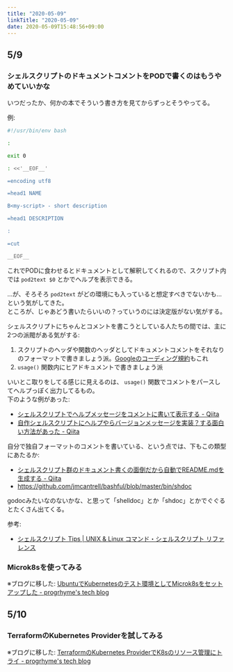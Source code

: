 ```yaml
---
title: "2020-05-09"
linkTitle: "2020-05-09"
date: 2020-05-09T15:48:56+09:00
---
```


## 5/9
### シェルスクリプトのドキュメントコメントをPODで書くのはもうやめていいかな

いつだったか、何かの本でそういう書き方を見てからずっとそうやってる。

例:

```sh
#!/usr/bin/env bash

:

exit 0

: <<'__EOF__'

=encoding utf8

=head1 NAME

B<my-script> - short description

=head1 DESCRIPTION

:

=cut

__EOF__
```

これでPODに食わせるとドキュメントとして解釈してくれるので、スクリプト内では `pod2text $0` とかでヘルプを表示できる。

…が、そろそろ `pod2text` がどの環境にも入っていると想定すべきでないかも…という気がしてきた。  
ところが、じゃあどう書いたらいいの？っていうのには決定版がない気がする。

シェルスクリプトにちゃんとコメントを書こうとしている人たちの間では、主に2つの派閥がある気がする:

1. スクリプトのヘッダや関数のヘッダとしてドキュメントコメントをそれなりのフォーマットで書きましょう派。[Googleのコーディング規約](https://google.github.io/styleguide/shellguide.html#s4.1-file-header)もこれ
1. `usage()` 関数内にヒアドキュメントで書きましょう派

いいとこ取りをしてる感じに見えるのは、 `usage()` 関数でコメントをパースしてヘルプっぽく出力してるもの。  
下のような例があった:

- [シェルスクリプトでヘルプメッセージをコメントに書いて表示する - Qiita](https://qiita.com/ngyuki/items/673d6cb3b36360eaf5cc)
- [自作シェルスクリプトにヘルプやらバージョンメッセージを実装？する面白い方法があった - Qiita](https://qiita.com/TomKid/items/ab49f8d0cd15b18e5e4a)

自分で独自フォーマットのコメントを書いている、という点では、下もこの類型にあたるか:

- [シェルスクリプト群のドキュメント書くの面倒だから自動でREADME.mdを生成する - Qiita](https://qiita.com/ssh0/items/0c14ee8949512a4dc98e)
- https://github.com/jmcantrell/bashful/blob/master/bin/shdoc

godocみたいなのないかな、と思って「shelldoc」とか「shdoc」とかでぐぐるとたくさん出てくる。

参考:

- [シェルスクリプト Tips | UNIX &amp; Linux コマンド・シェルスクリプト リファレンス](https://shellscript.sunone.me/tips.html)

### Microk8sを使ってみる

※ブログに移した: [UbuntuでKubernetesのテスト環境としてMicrok8sをセットアップした - progrhyme's tech blog](https://tech-progrhyme.hatenablog.com/entry/2020/05/10/110630)

## 5/10
### TerraformのKubernetes Providerを試してみる

※ブログに移した: [TerraformのKubernetes ProviderでK8sのリソース管理にトライ - progrhyme's tech blog](https://tech-progrhyme.hatenablog.com/entry/2020/05/10/121145)
